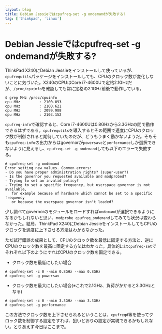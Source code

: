 ```yaml
---
layout: blog
title: Debian Jessieではcpufreq-set -g ondemandが失敗する?
tag: ['thinkpad', 'linux']
---
```


# Debian Jessieではcpufreq-set -g ondemandが失敗する?

ThinkPad X240にDebian Jessieをインストールして使っているが、`cpufrequtils`パッケージをインストールしても、CPUのクロック数が変化しないことに気づいた。X240のCPUはCore i7-4600Uで定格2.1GHzだが、`/proc/cpuinfo`を確認しても常に定格の2.1GHz前後で動作している。

~~~~
$ grep MHz /proc/cpuinfo
cpu MHz         : 2100.093
cpu MHz         : 2100.621
cpu MHz         : 2099.988
cpu MHz         : 2103.152
~~~~

`cpufreq-info`で確認すると、Core i7-4600Uは0.8GHzから3.3GHzの間で動作できるはずである。`cpufrequtils`を導入するとその範囲で適度にCPUのクロック数が制御されると期待していたのだが、どうもうまく動かないようだ。そもそも`cpufreq-info`の出力からはgovernorが`powersave`と`performance`しか選択できないように見えるし、`cpufreq-set -g ondemand`しても以下のエラーで失敗する。

~~~~
# cpufreq-set -g ondemand
Error setting new values. Common errors:
- Do you have proper administration rights? (super-user?)
- Is the governor you requested available and modprobed?
- Trying to set an invalid policy?
- Trying to set a specific frequency, but userspace governor is not available,
   for example because of hardware which cannot be set to a specific frequency
   or because the userspace governor isn't loaded?
~~~~

少し調べてgovernorのモジュールをロードすれば`ondemand`が選択できるようになるかもしれないと思い、`modprobe cpufreq_ondemand`してみても状況は変わらなかった。結局、ThinkPad X240にDebian JessieをインストールしてもCPUのクロックを適度に上下させる方法はわからなかった。

ただ試行錯誤の成果として、CPUのクロック数を最低に固定する方法と、逆にCPUのクロック数を最高に固定する方法はわかった。具体的には`cpufreq-set`でそれぞれ以下のようにすればCPUのクロック数を固定できる。

- クロック数を最低にしたい場合

~~~~
# cpufreq-set -c 0 --min 0.8GHz --max 0.8GHz
# cpufreq-set -g powersav
~~~~

- クロック数を最大にしたい場合(※これで2.1GHz、負荷がかかると3.3GHzとなる)

~~~~
# cpufreq-set -c 0 --min 3.3GHz --max 3.3GHz
# cpufreq-set -g performance
~~~~

この方法でクロック数を上下させられるということは、`cpufreqd`等を使ってクロック数を制御する設定をすれば、狙いどおりの設定が実現できるかもしれない。とりあえず今日はここまで。
